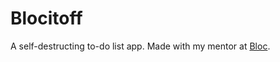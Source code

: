 Blocitoff
=========

A self-destructing to-do list app. Made with my mentor at [Bloc](http://www.bloc.io).